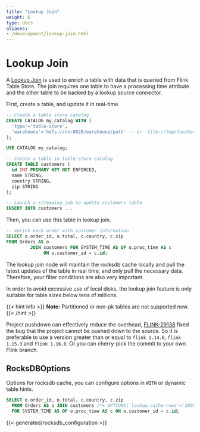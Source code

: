 ```yaml
---
title: "Lookup Join"
weight: 6
type: docs
aliases:
- /development/lookup-join.html
---
```

<!--
Licensed to the Apache Software Foundation (ASF) under one
or more contributor license agreements.  See the NOTICE file
distributed with this work for additional information
regarding copyright ownership.  The ASF licenses this file
to you under the Apache License, Version 2.0 (the
"License"); you may not use this file except in compliance
with the License.  You may obtain a copy of the License at

  http://www.apache.org/licenses/LICENSE-2.0

Unless required by applicable law or agreed to in writing,
software distributed under the License is distributed on an
"AS IS" BASIS, WITHOUT WARRANTIES OR CONDITIONS OF ANY
KIND, either express or implied.  See the License for the
specific language governing permissions and limitations
under the License.
-->

# Lookup Join

A [Lookup Join](https://nightlies.apache.org/flink/flink-docs-release-1.16/zh/docs/dev/table/sql/queries/joins/)
is used to enrich a table with data that is queried from Flink Table Store. The join requires one table to have
a processing time attribute and the other table to be backed by a lookup source connector.

First, create a table, and update it in real-time.

```sql
-- Create a table store catalog
CREATE CATALOG my_catalog WITH (
  'type'='table-store',
  'warehouse'='hdfs://nn:8020/warehouse/path' -- or 'file://tmp/foo/bar'
);

USE CATALOG my_catalog;

-- Create a table in table-store catalog
CREATE TABLE customers (
  id INT PRIMARY KEY NOT ENFORCED,
  name STRING,
  country STRING,
  zip STRING
);

-- Launch a streaming job to update customers table
INSERT INTO customers ...
```

Then, you can use this table in lookup join.

```sql
-- enrich each order with customer information
SELECT o.order_id, o.total, c.country, c.zip
FROM Orders AS o
         JOIN customers FOR SYSTEM_TIME AS OF o.proc_time AS c
              ON o.customer_id = c.id;
```

The lookup join node will maintain the rocksdb cache locally and pull the latest updates
of the table in real time, and only pull the necessary data. Therefore, your filter conditions
are also very important.

In order to avoid excessive use of local disks, the lookup join feature is only suitable
for table sizes below tens of millions.

{{< hint info >}}
__Note:__ Partitioned or non-pk tables are not supported now.
{{< /hint >}}

Project pushdown can effectively reduce the overhead,
[FLINK-29138](https://issues.apache.org/jira/browse/FLINK-29138) fixed the bug that
the project cannot be pushed down to the source. So it is preferable to use a version
greater than or equal to `flink 1.14.6`, `flink 1.15.3` and `flink 1.16.0`. Or you can
cherry-pick the commit to your own Flink branch.

## RocksDBOptions

Options for rocksdb cache, you can configure options in `WITH` or dynamic table hints.

```sql
SELECT o.order_id, o.total, c.country, c.zip
  FROM Orders AS o JOIN customers /*+ OPTIONS('lookup.cache-rows'='20000') */
  FOR SYSTEM_TIME AS OF o.proc_time AS c ON o.customer_id = c.id;
```

{{< generated/rocksdb_configuration >}}
